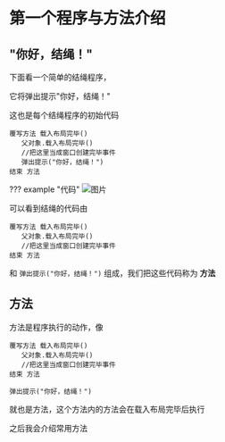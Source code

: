 # 第一个程序与方法介绍

## "你好，结绳！"

下面看一个简单的结绳程序，

它将弹出提示"你好，结绳！"

这也是每个结绳程序的初始代码

```
覆写方法 载入布局完毕()
   父对象.载入布局完毕()
   //把这里当成窗口创建完毕事件
   弹出提示("你好，结绳！")
结束 方法
```

??? example "代码"
    ![图片](https://s1.ax1x.com/2020/07/23/UXivQS.jpg)

可以看到结绳的代码由
```
覆写方法 载入布局完毕()
   父对象.载入布局完毕()
   //把这里当成窗口创建完毕事件
结束 方法
```
和
`弹出提示("你好，结绳！")`
组成，我们把这些代码称为 **方法** 

## 方法

方法是程序执行的动作，像

```
覆写方法 载入布局完毕()
   父对象.载入布局完毕()
   //把这里当成窗口创建完毕事件
结束 方法
```
```
弹出提示("你好，结绳！")
```

就也是方法，这个方法内的方法会在载入布局完毕后执行

之后我会介绍常用方法



